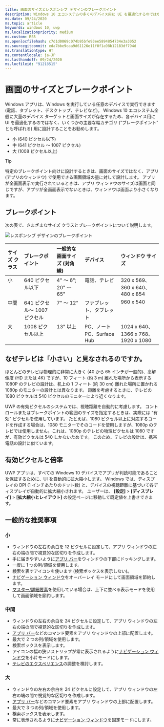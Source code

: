 ```yaml
---
title: 画面のサイズとレスポンシブ デザインのブレークポイント
description: Windows 10 エコシステムの多くのデバイス用に UI を最適化するのではなく、ブレークポイントと呼ばれるいくつかの主要な幅カテゴリ用に設計することをお勧めします。
ms.date: 09/24/2020
ms.topic: article
keywords: windows 10, uwp
ms.localizationpriority: medium
ms.custom: RS5
ms.openlocfilehash: c7d1d0069c074b95bfe93ee5894854734e3a3052
ms.sourcegitcommit: eda7bbe9caa9d61126e11f0f1a98b12183df794d
ms.translationtype: HT
ms.contentlocale: ja-JP
ms.lasthandoff: 09/24/2020
ms.locfileid: "91218515"
---
```

#  <a name="screen-sizes-and-breakpoints"></a>画面のサイズとブレークポイント

Windows アプリは、Windows を実行している任意のデバイスで実行できます (電話、タブレット、デスクトップ、テレビなど)。 Windows 10 エコシステム全般に大量のデバイス ターゲットと画面サイズが存在するため、各デバイス用に UI を最適化するのではなく、いくつかの主要な幅カテゴリ ("ブレークポイント" とも呼ばれる) 用に設計することをお勧めします。 
- 小 (640 ピクセル以下)
- 中 (641 ピクセル ～ 1007 ピクセル)
- 大 (1008 ピクセル以上)

> [!TIP]
> 特定のブレークポイント向けに設計するときは、画面のサイズではなく、アプリ (アプリのウィンドウ) で使用できる画面領域の量に対して設計します。 アプリが全画面表示で実行されているときは、アプリ ウィンドウのサイズは画面と同じですが、アプリが全画面表示でないときは、ウィンドウは画面より小さくなります。

## <a name="breakpoints"></a>ブレークポイント
次の表で、さまざまなサイズ クラスとブレークポイントについて説明します。

![レスポンシブ デザインのブレークポイント](images/breakpoints/size-classes.svg)

<table>
<thead>
<tr class="header">
<th align="left">サイズ クラス</th>
<th align="left">ブレークポイント</th>
<th align="left">一般的な画面サイズ (対角線)</th>
<th align="left">デバイス</th>
<th align="left">ウィンドウ サイズ</th>
</tr>
</thead>
<tbody>
<tr class="even">
<td style="vertical-align:top;">小</td>
<td style="vertical-align:top;">640 ピクセル以下</td>
<td style="vertical-align:top;">4&quot; ～ 6&quot;; 20&quot; ～ 65&quot;</td>
<td style="vertical-align:top;">電話、テレビ</td>
<td style="vertical-align:top;">320 x 569、360 x 640、480 x 854</td>
</tr>
<tr class="odd">
<td style="vertical-align:top;">中間</td>
<td style="vertical-align:top;">641 ピクセル～ 1007 ピクセル</td>
<td style="vertical-align:top;">7&quot; ～ 12&quot;</td>
<td style="vertical-align:top;">ファブレット、タブレット</td>
<td style="vertical-align:top;">960 x 540</td>
</tr>
<tr class="even">
<td style="vertical-align:top;">大</td>
<td style="vertical-align:top;">1008 ピクセル以上</td>
<td style="vertical-align:top;">13&quot; 以上</td>
<td style="vertical-align:top;">PC、ノート PC、Surface Hub</td>
<td style="vertical-align:top;">1024 x 640、1366 x 768、1920 x 1080</td>
</tr>
</tbody>
</table>

## <a name="why-are-tvs-considered-small"></a>なぜテレビは「小さい」と見なされるのですか。 

ほとんどのテレビは物理的に非常に大きく (40 から 65 インチが一般的)、高解像度 (HD または 4K) ですが、10 フィート (約 3 m) 離れた場所から表示する 1080P のテレビの設計は、机上の 1 フィート (約 30 cm) 離れた場所に置かれる 1080p のモニターの設計とは異なります。 距離を考慮するときに、テレビの 1080 ピクセルは 540 ピクセルのモニターにより近くなります。

UWP の有効ピクセルのシステムでは、視聴距離を自動的に考慮します。 コントロールまたはブレークポイントの範囲のサイズを指定するときは、実際には "有効" ピクセルを使用しています。 たとえば、1080 ピクセル以上に対応するコードを作成する場合は、1080 モニターでそのコードを使用しますが、1080p のテレビでは使用しません。これは、1080p のテレビの物理ピクセルは 1080 ですが、有効ピクセルは 540 しかないためです。 このため、テレビの設計は、携帯電話の設計に似ています。

## <a name="effective-pixels-and-scale-factor"></a>有効ピクセルと倍率

UWP アプリは、すべての Windows 10 デバイスでアプリが判読可能であることを保証するために、UI を自動的に拡大縮小します。 Windows では、ディスプレイの DPI (1 インチあたりのドット数) と、デバイスの視聴距離に基づいて各ディスプレイが自動的に拡大縮小されます。 ユーザーは、 **[設定]**  >  **[ディスプレイ]**  >  **[拡大縮小とレイアウト]** の設定ページに移動して既定値を上書きできます。 


## <a name="general-recommendations"></a>一般的な推奨事項

### <a name="small"></a>小
- ウィンドウの左右の余白を 12 ピクセルに設定して、アプリ ウィンドウの左右の端の間で視覚的な区切りを作成します。
- 手に届きやすいように[アプリ バー](../controls-and-patterns/app-bars.md)をウィンドウの下部にドッキングします。
- 一度に 1 つの列/領域を使用します。
- 検索を表すアイコンを使います (検索ボックスを表示しない)。
- [ナビゲーション ウィンドウ](../controls-and-patterns/navigationview.md)をオーバーレイ モードにして画面領域を節約します。
- [マスター/詳細要素](../controls-and-patterns/master-details.md)を使用している場合は、上下に並べる表示モードを使用して画面領域を節約します。

### <a name="medium"></a>中間
- ウィンドウの左右の余白を 24 ピクセルに設定して、アプリ ウィンドウの左右の端の間で視覚的な区切りを作成します。
- [アプリ バー](../controls-and-patterns/app-bars.md)などのコマンド要素をアプリ ウィンドウの上部に配置します。
- 最大で 2 つの列/領域を使用します。
- 検索ボックスを表示します。
- アイコンの幅の狭いストリップが常に表示されるように[ナビゲーション ウィンドウ](../controls-and-patterns/navigationview.md)を小片モードにします。
- [テレビのエクスペリエンス](../devices/designing-for-tv.md)の調整を検討します。

### <a name="large"></a>大
- ウィンドウの左右の余白を 24 ピクセルに設定して、アプリ ウィンドウの左右の端の間で視覚的な区切りを作成します。
- [アプリ バー](../controls-and-patterns/app-bars.md)などのコマンド要素をアプリ ウィンドウの上部に配置します。
- 最大で 3 つの列/領域を使用します。
- 検索ボックスを表示します。
- 常に表示されるように[ナビゲーション ウィンドウ](../controls-and-patterns/navigationview.md)を固定モードにします。
